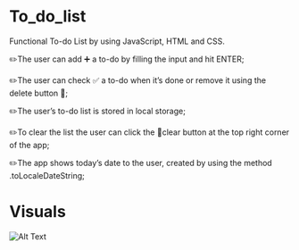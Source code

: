 # To_do_list
Functional To-do List by using JavaScript, HTML and CSS.

✏️The user can add ➕ a to-do by filling the input and hit ENTER;

✏️The user can check ✅ a to-do when it’s done or remove it using the delete button 🚮;

✏️The user’s to-do list is stored in local storage;

✏️To clear the list the user can click the 🔄clear button at the top right corner of the app;

✏️The app shows today’s date to the user, created by using the method .toLocaleDateString;


# Visuals
![Alt Text](./todo.gif)
